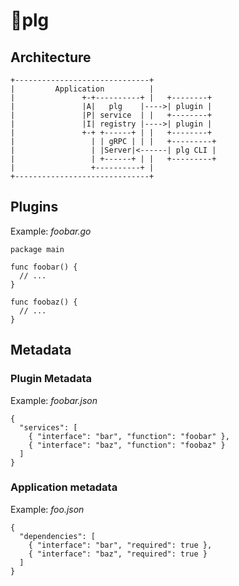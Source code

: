 # :electric_plug:plg

## Architecture
```
+------------------------------+
|         Application          |
|               +-+----------+ |   +--------+
|               |A|   plg    |---->| plugin |
|               |P| service  | |   +--------+
|               |I| registry |---->| plugin |
|               +-+ +------+ | |   +--------+
|                 | | gRPC | | |   +---------+
|                 | |Server|<------| plg CLI |
|                 | +------+ | |   +---------+
|                 +----------+ |
+------------------------------+
```

## Plugins
Example: *foobar.go*
```
package main

func foobar() {
  // ...
}

func foobaz() {
  // ...
}
```

## Metadata
### Plugin Metadata
Example: *foobar.json*
```
{
  "services": [
    { "interface": "bar", "function": "foobar" },
    { "interface": "baz", "function": "foobaz" }
  ]
}
```

### Application metadata
Example: *foo.json*
```
{
  "dependencies": [
    { "interface": "bar", "required": true },
    { "interface": "baz", "required": true }
  ]
}
```
